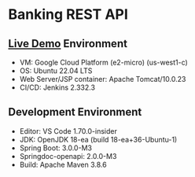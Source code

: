 # Banking REST API
## [Live Demo](https://hanjoon.dev/account-manager) Environment
* VM: Google Cloud Platform (e2-micro) (us-west1-c)
* OS: Ubuntu 22.04 LTS
* Web Server/JSP container: Apache Tomcat/10.0.23
* CI/CD: Jenkins 2.332.3

## Development Environment
* Editor: VS Code 1.70.0-insider
* JDK: OpenJDK 18-ea (build 18-ea+36-Ubuntu-1)
* Spring Boot: 3.0.0-M3
* Springdoc-openapi: 2.0.0-M3
* Build: Apache Maven 3.8.6
